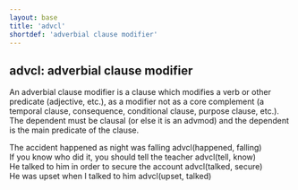 ```yaml
---
layout: base
title: 'advcl'
shortdef: 'adverbial clause modifier'
---
```


## advcl: adverbial clause modifier

An adverbial clause modifier is a clause which modifies a verb or other predicate (adjective, etc.), as a modifier not as a core complement 
(a temporal clause, consequence, conditional clause, purpose
clause, etc.). The dependent must be clausal (or else it is an advmod) and the dependent is the main predicate of the clause.


<div class="sd-parse">
The accident happened as night was falling
advcl(happened, falling)
</div>

<div class="sd-parse">
If you know who did it, you should tell the teacher
advcl(tell, know)
</div>

<div class="sd-parse">
He talked to him in order to secure the account
advcl(talked, secure)
</div>

<div class="sd-parse">
He was upset when I talked to him
advcl(upset, talked)
</div>
